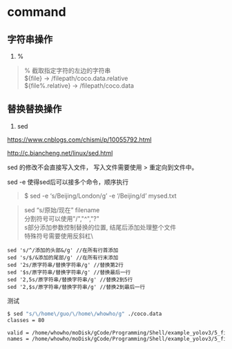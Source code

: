 # command

## 字符串操作

1. %  


> % 截取指定字符的左边的字符串  
> ${file}  ->  /filepath/coco.data.relative  
> ${file%.relative}  ->  /filepath/coco.data  

## 替换替换操作  

1. sed

<https://www.cnblogs.com/chismi/p/10055792.html>  

<http://c.biancheng.net/linux/sed.html>  

sed 的修改不会直接写入文件， 写入文件需要使用 > 重定向到文件中。  

sed -e 使得sed后可以接多个命令，顺序执行  
> $ sed -e ‘s/Beijing/London/g’ -e ‘/Beijing/d’ mysed.txt  

> sed “s/原始/现在” filename  
分割符号可以使用"/","^","?"  
s部分添加参数控制替换的位置, 结尾后添加处理整个文件   
特殊符号需要使用反斜杠\  

```shell
sed 's/^/添加的头部&/g' //在所有行首添加
sed 's/$/&添加的尾部/g' //在所有行末添加
sed '2s/原字符串/替换字符串/g' //替换第2行
sed '$s/原字符串/替换字符串/g' //替换最后一行
sed '2,5s/原字符串/替换字符串/g' //替换2到5行
sed '2,$s/原字符串/替换字符串/g' //替换2到最后一行
```

测试  
```sh
$ sed "s/\/home\/guo/\/home\/whowho/g" ./coco.data
classes = 80

valid = /home/whowho/moDisk/gCode/Programming/Shell/example_yolov3/5_file_for_test/image.txt
names = /home/whowho/moDisk/gCode/Programming/Shell/example_yolov3/5_file_for_test/coco.names

```
